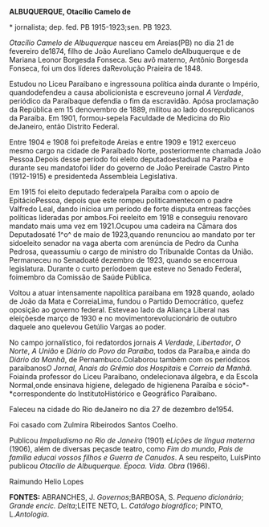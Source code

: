 **ALBUQUERQUE, Otacílio Camelo de**

\* jornalista; dep. fed. PB 1915-1923;sen. PB 1923.

*Otacílio Camelo de Albuquerque* nasceu em Areias(PB) no dia 21 de
fevereiro de1874, filho de João Aureliano Camelo deAlbuquerque e de
Mariana Leonor Borgesda Fonseca. Seu avô materno, Antônio Borgesda
Fonseca, foi um dos líderes daRevolução Praieira de 1848.

Estudou no Liceu Paraibano e ingressouna política ainda durante o
Império, quandodefendeu a causa abolicionista e escreveuno jornal *A
Verdade*, periódico da Paraíbaque defendia o fim da escravidão. Apósa
proclamação da República em 15 denovembro de 1889, militou ao lado
dosrepublicanos da Paraíba. Em 1901, formou-sepela Faculdade de Medicina
do Rio deJaneiro, então Distrito Federal.

Entre 1904 e 1908 foi prefeitode Areias e entre 1909 e 1912 exerceuo
mesmo cargo na cidade de Paraíbado Norte, posteriormente chamada João
Pessoa.Depois desse período foi eleito deputadoestadual na Paraíba e
durante seu mandatofoi líder do governo de João Pereirade Castro Pinto
(1912-1915) e presidenteda Assembleia Legislativa.

Em 1915 foi eleito deputado federalpela Paraíba com o apoio de
EpitácioPessoa, depois que este rompeu politicamentecom o padre Valfredo
Leal, dando inícioa um período de forte disputa entreas facções
políticas lideradas por ambos.Foi reeleito em 1918 e conseguiu renovaro
mandato mais uma vez em 1921.Ocupou uma cadeira na Câmara dos
Deputadosaté 1^o^ de maio de 1923,quando renunciou ao mandato por ter
sidoeleito senador na vaga aberta com arenúncia de Pedro da Cunha
Pedrosa, queassumiu o cargo de ministro do Tribunalde Contas da União.
Permaneceu no Senadoaté dezembro de 1923, quando se encerroua
legislatura. Durante o curto períodoem que esteve no Senado Federal,
foimembro da Comissão de Saúde Pública.

Voltou a atuar intensamente napolítica paraibana em 1928 quando, aolado
de João da Mata e CorreiaLima, fundou o Partido Democrático, quefez
oposição ao governo federal. Esteveao lado da Aliança Liberal nas
eleiçõesde março de 1930 e no movimentorevolucionário de outubro daquele
ano quelevou Getúlio Vargas ao poder.

No campo jornalístico, foi redatordos jornais *A Verdade*, *Libertador*,
*O Norte*, *A União* e *Diário do Povo da Paraíba*, todos da Paraíba,e
ainda do *Diário da Manhã*, de Pernambuco.Colaborou também com os
periódicos paraibanos*O Jornal, Anais do Grêmio dos Hospitais* e
*Correio da Manhã*. Foiainda professor do Liceu Paraibano, ondelecionava
álgebra, e da Escola Normal,onde ensinava higiene, delegado de higienena
Paraíba e sócio*-*correspondente do InstitutoHistórico e Geográfico
Paraibano.

Faleceu na cidade do Rio deJaneiro no dia 27 de dezembro de1954.

Foi casado com Zulmira Ribeirodos Santos Coelho.

Publicou *Impaludismo no Rio de Janeiro* (1901) e*Lições de língua
materna* (1906), além de diversas peçasde teatro, como *Fim do mundo*,
*Pais de família educai vossos filhos e Guerra de Canudos*. A seu
respeito, LuísPinto publicou *Otacílio de Albuquerque. Época. Vida.
Obra* (1966).

Raimundo Helio Lopes

**FONTES:** ABRANCHES, J. *Governos*;BARBOSA, S. *Pequeno dicionário*;
*Grande encic. Delta*;LEITE NETO, L. *Catálogo biográfico*; PINTO,
L.*Antologia*.
